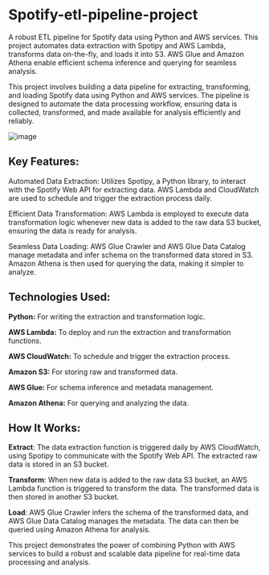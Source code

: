# Spotify-etl-pipeline-project

A robust ETL pipeline for Spotify data using Python and AWS services. This project automates data extraction with Spotipy and AWS Lambda, transforms data on-the-fly, and loads it into S3. AWS Glue and Amazon Athena enable efficient schema inference and querying for seamless analysis.

This project involves building a data pipeline for extracting, transforming, and loading Spotify data using Python and AWS services. The pipeline is designed to automate the data processing workflow, ensuring data is collected, transformed, and made available for analysis efficiently and reliably.

![image](https://github.com/Shushma-thatipamula/spotify-etl-pipeline-project/assets/56660510/59e1de0c-a912-473f-876e-131a8a0e9cb1)


## Key Features:

Automated Data Extraction: Utilizes Spotipy, a Python library, to interact with the Spotify Web API for extracting data. AWS Lambda and CloudWatch are used to schedule and trigger the extraction process daily.

Efficient Data Transformation: AWS Lambda is employed to execute data transformation logic whenever new data is added to the raw data S3 bucket, ensuring the data is ready for analysis.

Seamless Data Loading: AWS Glue Crawler and AWS Glue Data Catalog manage metadata and infer schema on the transformed data stored in S3. Amazon Athena is then used for querying the data, making it simpler to analyze.

## Technologies Used:

**Python:** For writing the extraction and transformation logic.

**AWS Lambda:** To deploy and run the extraction and transformation functions.

**AWS CloudWatch:** To schedule and trigger the extraction process.

**Amazon S3:** For storing raw and transformed data.

**AWS Glue:** For schema inference and metadata management.

**Amazon Athena:** For querying and analyzing the data.

## How It Works:

**Extract**: The data extraction function is triggered daily by AWS CloudWatch, using Spotipy to communicate with the Spotify Web API. The extracted raw data is stored in an S3 bucket.

**Transform**: When new data is added to the raw data S3 bucket, an AWS Lambda function is triggered to transform the data. The transformed data is then stored in another S3 bucket.

**Load**: AWS Glue Crawler infers the schema of the transformed data, and AWS Glue Data Catalog manages the metadata. The data can then be queried using Amazon Athena for analysis.

This project demonstrates the power of combining Python with AWS services to build a robust and scalable data pipeline for real-time data processing and analysis.

